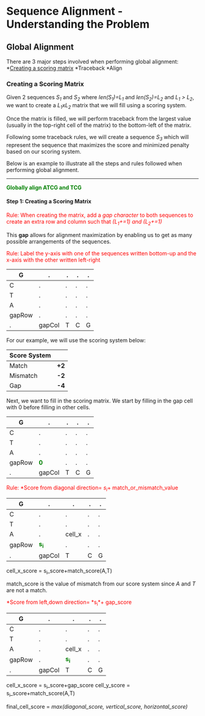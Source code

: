 # Sequence Alignment - Understanding the Problem

## Global Alignment
There are 3 major steps involved when performing global alignment:
	*[Creating a scoring matrix](#step-1-creating-a-scoring-matrix)
	*Traceback
	*Align

### Creating a Scoring Matrix
Given 2 sequences *S<sub>1</sub>* and *S<sub>2</sub>* where *len(S<sub>1</sub>)=L<sub>1</sub>* and *len(S<sub>2</sub>)=L<sub>2</sub>* and *L<sub>1</sub> > L<sub>2</sub>*, we want to create a *L<sub>1</sub>xL<sub>2</sub>* matrix that we will fill using a scoring system.

Once the matrix is filled, we will perform traceback from the largest value (usually in the top-right cell of the matrix) to the bottom-left of the matrix.

Following some traceback rules, we will create a sequence *S<sub>3</sub>* which will represent the sequence that maximizes the score and minimized penalty based on our scoring system.

Below is an example to illustrate all the steps and rules followed when performing global alignment.

---

<span style="color:green">**Globally align ATCG and TCG**</span>

#### Step 1: Creating a Scoring Matrix
<span style="color:red">Rule: When creating the matrix, add a *gap character* to both sequences to create an extra row and column such that *(L<sub>1</sub>+=1) and (L<sub>2</sub>+=1)* </span>

This **gap** allows for alignment maximization by enabling us to get as many possible arrangements of the sequences.

<span style="color:red">Rule: Label the y-axis with one of the sequences written bottom-up and the x-axis with the other written left-right</span>

G|.|.|.|.|
----|----|----|----|---
C|.|.|.|.|
T|.|.|.|.|
A|.|.|.|.|
gapRow|.|.|.|.|
.|gapCol|T|C|G|

For our example, we will use the scoring system below:

Score System||
----|----
Match|**+2**
Mismatch|**-2**
Gap|**-4**


Next, we want to fill in the scoring matrix.
We start by filling in the gap cell with 0 before filling in other cells.

G|.|.|.|.|
----|----|----|----|---
C|.|.|.|.|
T|.|.|.|.|
A|.|.|.|.|
gapRow|<span style="color:green">**0**</span>|.|.|.|
.|gapCol|T|C|G|

<span style="color:red">Rule: 
	*Score from diagonal direction= *s<sub>i</sub>*+ match_or_mismatch_value </span>

G|.|.|.|.|
----|----|----|----|---
C|.|.|.|.|
T|.|.|.|.|
A|.|cell_x|.|.|
gapRow|<span style="color:green">**s<sub>i</sub>**</span>|.|.|.|
.|gapCol|T|C|G|
cell_x_score = s<sub>i</sub>_score+match_score(A,T)

match_score is the value of mismatch from our score system since *A* and *T* are not a match.

<span style="color:red">
	*Score from left,down direction= *s<sub>i</sub>*+ gap_score 
</span>

G|.|.|.|.|
----|----|----|----|---
C|.|.|.|.|
T|.|.|.|.|
A|.|cell_x|.|.|
gapRow|.|<span style="color:green">**s<sub>i</sub>**</span>|.|.|
.|gapCol|T|C|G|

cell_x_score = s<sub>i</sub>_score+gap_score
cell_y_score = s<sub>i</sub>_score+match_score(A,T)


final_cell_score = *max(diagonal_score, vertical_score, horizontal_score)*














